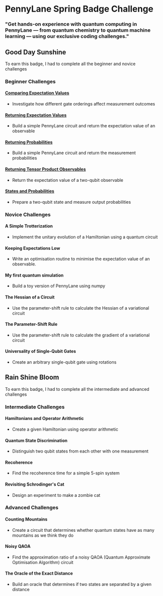 # PennyLane Spring Badge Challenge 

### "Get hands-on experience with quantum computing in PennyLane — from quantum chemistry to quantum machine learning — using our exclusive coding challenges."

## Good Day Sunshine 
To earn this badge, I had to complete all the beginner and novice challenges 
### Beginner Challenges
#### [Comparing Expectation Values](https://github.com/iheuze/PennyLane-Spring-Challenge/blob/main/Beginner%20/Comparing%20expectation%20values%20.py)
- Investigate how different gate orderings affect measurement outcomes
#### [Returning Expectation Values](https://github.com/iheuze/PennyLane-Spring-Challenge/blob/main/Beginner%20/Returning%20expectation%20values%20.py)
- Build a simple PennyLane circuit and return the expectation value of an observable
#### [Returning Probabilities](https://github.com/iheuze/PennyLane-Spring-Challenge/blob/main/Beginner%20/Returning%20probabilities%20.py)
- Build a simple PennyLane circuit and return the measurement probabilities
#### [Returning Tensor Product Observables](https://github.com/iheuze/PennyLane-Spring-Challenge/blob/main/Beginner%20/Returning%20tensor%20product%20observables%20.py)
- Return the expectation value of a two-qubit observable
#### [States and Probabilities](https://github.com/iheuze/PennyLane-Spring-Challenge/blob/main/Beginner%20/States%20and%20probabilities%20.py) 
- Prepare a two-qubit state and measure output probabilities

### Novice Challenges
#### A Simple Trotterization
- Implement the unitary evolution of a Hamiltonian using a quantum circuit
#### Keeping Expectations Low
- Write an optimisation routine to minimise the expectation value of an observable.
#### My first quantum simulation
- Build a toy version of PennyLane using numpy
#### The Hessian of a Circuit
- Use the parameter-shift rule to calculate the Hessian of a variational circuit
#### The Parameter-Shift Rule
- Use the parameter-shift rule to calculate the gradient of a variational circuit
#### Universality of Single-Qubit Gates
- Create an arbitrary single-qubit gate using rotations

## Rain Shine Bloom
To earn this badge, I had to complete all the intermediate and advanced challenges 
### Intermediate Challenges
#### Hamiltonians and Operator Arithmetic
- Create a given Hamiltonian using operator arithmetic
#### Quantum State Discrimination
- Distinguish two qubit states from each other with one measurement 
#### Recoherence
- Find the recoherence time for a simple 5-spin system
#### Revisiting Schrodinger's Cat
- Design an experiment to make a zombie cat

### Advanced Challenges
#### Counting Mountains
- Create a circuit that determines whether quantum states have as many mountains as we think they do
#### Noisy QAOA
- Find the approximation ratio of a noisy QAOA (Quantum Approximate Optimisation Algorithm) circuit
#### The Oracle of the Exact Distance
- Build an oracle that determines if two states are separated by a given distance

